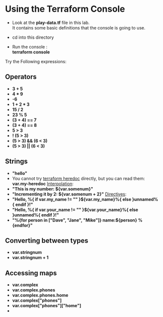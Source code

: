 # Using the Terraform Console

- Look at the **play-data.tf** file in this lab.  
It contains some basic definitions that the console is going to use.  

- cd into this directory
- Run the console :  
**terraform console**  

Try the Following expressions:  

## Operators

- **3 + 5**
- **4 * 9**
- **-6**
- **1 + 2 * 3**
- **15 / 2**
- **23 % 5**
- **(3 + 4) == 7**
- **(3 + 4) == 8**
- **5 > 3**
- **! (5 > 3)**
- **(5 > 3) && (6 < 3)**
- **(5 > 3) || (6 < 3)**

## Strings

- **"hello"**
- You cannot try [terraform heredoc](https://www.terraform.io/language/expressions/strings#heredoc-strings) directly, but you can read them:  
**var.my-heredoc**
[Interpolation](https://www.terraform.io/language/expressions/strings#interpolation):  
- **"This is my number: ${var.somenum}"**
- **"Incrementing it by 2: ${var.somenum + 2}"**
[Directives](https://www.terraform.io/language/expressions/strings#directives):  
- **"Hello, %{ if var.my_name != "" }${var.my_name}%{ else }unnamed%{ endif }!"**
- **"Hello, %{ if var.your_name != "" }${var.your_name}%{ else }unnamed%{ endif }!"**
- **"%{for person in ["Dave", "Jane", "Mike"]}  name:${person}  %{endfor}"**



## Converting between types

- **var.stringnum**
- **var.stringnum + 1**

## Accessing maps  

- **var.complex**
- **var.complex.phones**
- **var.complex.phones.home**
- **var.complex["phones"]**
- **var.complex["phones"]["home"]**
- 
